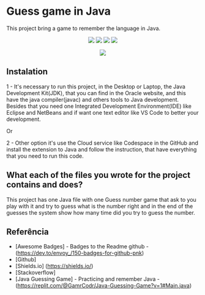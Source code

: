 # Guess game in Java

This project bring a game to remember the language in Java.

<p align="center">
  <img src="https://img.shields.io/github/downloads/ThayRibeiro0/project0.2/total?color=%2300ff00&logo=Github&style=plastic" />
  <img src="https://img.shields.io/github/repo-size/ThayRibeiro0/project0.2?style=plastic" />
  <img src="https://img.shields.io/github/languages/top/ThayRibeiro0/project0.2?style=plastic" />
  <img src="https://img.shields.io/github/last-commit/ThayRibeiro0/project0.2?style=plastic" />
</p>

<p align="center">
    <img src="https://img.shields.io/badge/Java-ED8B00?style=flat&logo=openjdk&logoColor=white" />
</p>

## Instalation

1 - It's necessary to run this project, in the Desktop or Laptop, the Java Development Kit(JDK), that you can find in the Oracle website, and this have the java compiler(javac) and others tools to Java development. Besides that you need one Integrated Development Environment(IDE) like Eclipse and NetBeans and if want one text editor like VS Code to better your development. 

Or

2 - Other option it's use the Cloud service like Codespace in the GitHub and install the extension to Java and follow the instruction, that have everything that you need to run this code.


## What each of the files you wrote for the project contains and does?

This project has one Java file with one Guess number game that ask to you play with it and try to guess what is the number right and in the end of the guesses the system show how many time did you try to guess the number.

## Referência
- [Awesome Badges] - Badges to the Readme github - (https://dev.to/envoy_/150-badges-for-github-pnk)
- [Github]
- [Shields.io] (https://shields.io/)
- [Stackoverflow]
- [Java Guessing Game] - Practicing and remember Java - (https://replit.com/@GamrCodr/Java-Guessing-Game?v=1#Main.java)